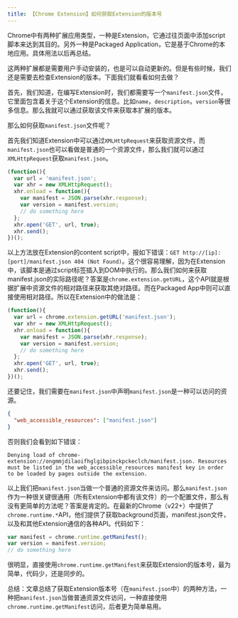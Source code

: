 ```yaml
---
title: 【Chrome Extension】如何获取Extension的版本号
---
```


Chrome中有两种扩展应用类型，一种是Extension，它通过往页面中添加script脚本来达到其目的。另外一种是Packaged Application，它是基于Chrome的本地应用。具体用法以后再总结。  

这两种扩展都是需要用户手动安装的，也是可以自动更新的。但是有些时候，我们还是需要去检查Extension的版本。下面我们就看看如何去做？  

首先，我们知道，在编写Extension时，我们都需要写一个`manifest.json`文件，它里面包含着关于这个Extension的信息。比如`name`，`description`，`version`等很多信息。那么我就可以通过获取该文件来获取本扩展的版本。  

那么如何获取`manifest.json`文件呢？  

首先我们知道Extension中可以通过`XMLHttpRequest`来获取资源文件，而`manifest.json`也可以看做是普通的一个资源文件，那么我们就可以通过`XMLHttpRequest`获取`manifest.json`。  
```javascript
(function(){
  var url = 'manifest.json';
  var xhr = new XMLHttpRequest();
  xhr.onload = function(){
    var manifest = JSON.parse(xhr.response);
    var version = manifest.version;
    // do something here
  };
  xhr.open('GET', url, true);
  xhr.send();
})();
```
以上方法放在Extension的content script中，报如下错误：`GET http://[ip]:[port]/manifest.json 404 (Not Found)`。这个很容易理解，因为在Extension中，该脚本是通过script标签插入到DOM中执行的。那么我们如何来获取manifest.json的实际路径呢？答案是`chrome.extension.getURL`，这个API就是根据扩展中资源文件的相对路径来获取其绝对路径。而在Packaged App中则可以直接使用相对路径。所以在Extension中的做法是：  
```javascript
(function(){
  var url = chrome.extension.getURL('manifest.json');
  var xhr = new XMLHttpRequest();
  xhr.onload = function(){
    var manifest = JSON.parse(xhr.response);
    var version = manifest.version;
    // do something here
  };
  xhr.open('GET', url, true);
  xhr.send();
})();
```
还要记住，我们需要在`manifest.json`中声明`manifest.json`是一种可以访问的资源。  
```json
{
  "web_accessible_resources": ["manifest.json"]
}
```
否则我们会看到如下错误：
```
Denying load of chrome-extension://ongmmjdilaoifhglgibpinckpckeclch/manifest.json. Resources must be listed in the web_accessible_resources manifest key in order to be loaded by pages outside the extension. 
```

以上我们把`manifest.json`当做一个普通的资源文件来访问。那么`manifest.json`作为一种很关键很通用（所有Extension中都有该文件）的一个配置文件，那么有没有更简单的方法呢？答案是肯定的。在最新的Chrome（v22+）中提供了`chrome.runtime.*`API，他们提供了获取background页面，manifest.json文件，以及和其他Extension通信的各种API。代码如下：  
```javascript
var manifest = chrome.runtime.getManifest();
var version = manifest.version;
// do something here
```

很明显，直接使用`chrome.runtime.getManifest`来获取Extension的版本号，最为简单，代码少，还是同步的。

总结：文章总结了获取Extension版本号（在`manifest.json`中）的两种方法，一种把`manifest.json`当做普通资源文件访问，一种直接使用`chrome.runtime.getManifest`访问，后者更为简单易用。